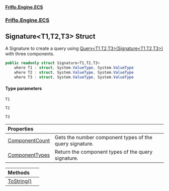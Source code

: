 #### [Friflo.Engine.ECS](index.md 'index')
### [Friflo.Engine.ECS](Friflo.Engine.ECS.md 'Friflo.Engine.ECS')

## Signature<T1,T2,T3> Struct

A Signature to create a query using [Query&lt;T1,T2,T3&gt;(Signature&lt;T1,T2,T3&gt;)](EntityStoreBase.Query_T1,T2,T3_(Signature_T1,T2,T3_).md 'Friflo.Engine.ECS.EntityStoreBase.Query<T1,T2,T3>(Friflo.Engine.ECS.Signature<T1,T2,T3>)') with three components.

```csharp
public readonly struct Signature<T1,T2,T3>
    where T1 : struct, System.ValueType, System.ValueType
    where T2 : struct, System.ValueType, System.ValueType
    where T3 : struct, System.ValueType, System.ValueType
```
#### Type parameters

<a name='Friflo.Engine.ECS.Signature_T1,T2,T3_.T1'></a>

`T1`

<a name='Friflo.Engine.ECS.Signature_T1,T2,T3_.T2'></a>

`T2`

<a name='Friflo.Engine.ECS.Signature_T1,T2,T3_.T3'></a>

`T3`

| Properties | |
| :--- | :--- |
| [ComponentCount](Signature_T1,T2,T3_.ComponentCount.md 'Friflo.Engine.ECS.Signature<T1,T2,T3>.ComponentCount') | Gets the number component types of the query signature. |
| [ComponentTypes](Signature_T1,T2,T3_.ComponentTypes.md 'Friflo.Engine.ECS.Signature<T1,T2,T3>.ComponentTypes') | Return the component types of the query signature. |

| Methods | |
| :--- | :--- |
| [ToString()](Signature_T1,T2,T3_.ToString().md 'Friflo.Engine.ECS.Signature<T1,T2,T3>.ToString()') | |
